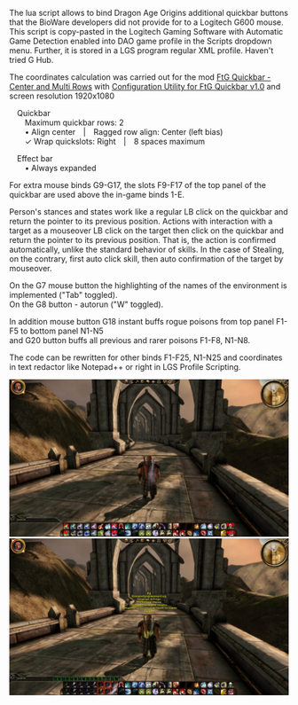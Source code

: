 The lua script allows to bind Dragon Age Origins additional quickbar buttons that the BioWare developers did not provide for to a Logitech G600 mouse.  
This script is copy-pasted in the Logitech Gaming Software with Automatic Game Detection enabled into DAO game profile in the Scripts dropdown menu. Further, it is stored in a LGS program regular XML profile. Haven't tried G Hub.

The coordinates calculation was carried out for the mod [FtG Quickbar - Center and Multi Rows](https://www.nexusmods.com/dragonage/mods/2784)
with [Configuration Utility for FtG Quickbar v1.0](https://www.nexusmods.com/dragonage/mods/2784?tab=files) and screen resolution 1920x1080  

&emsp;Quickbar  
&emsp;&emsp;Maximum quickbar rows: 2  
&emsp;&emsp;• Align center&emsp;|&emsp;Ragged row align: Center (left bias)  
&emsp;&emsp;✓ Wrap quickslots: Right&emsp;|&emsp;8 spaces maximum

&emsp;Effect bar  
&emsp;&emsp;• Always expanded

For extra mouse binds G9-G17, the slots F9-F17 of the top panel of the quickbar are used above the in-game binds 1-E.  

Person's stances and states work like a regular LB click on the quickbar and return the pointer to its previous position. Actions with interaction with a target as a mouseover LB click on the target then click on the quickbar and return the pointer to its previous position. That is, the action is confirmed automatically, unlike the standard behavior of skills. In the case of Stealing, on the contrary, first auto click skill, then auto confirmation of the target by mouseover.

On the G7 mouse button the highlighting of the names of the environment is implemented ("Tab" toggled).  
On the G8 button - autorun ("W" toggled).  

In addition mouse button G18 instant buffs rogue poisons from top panel F1-F5 to bottom panel N1-N5  
and G20 button buffs all previous and rarer poisons F1-F8, N1-N8.

The code can be rewritten for other binds F1-F25, N1-N25 and coordinates in text redactor like Notepad++ or right in LGS Profile Scripting.

![alt text](https://github.com/User15873425/DragonAgeOrigins-LogitechG600-Binds-n-InstantBuffs-Script/blob/main/Screenshot20230527051516907.jpg?raw=true)
![alt text](https://github.com/User15873425/DragonAgeOrigins-LogitechG600-Binds-n-InstantBuffs-Script/blob/main/Screenshot20230527051518958.jpg?raw=true)
